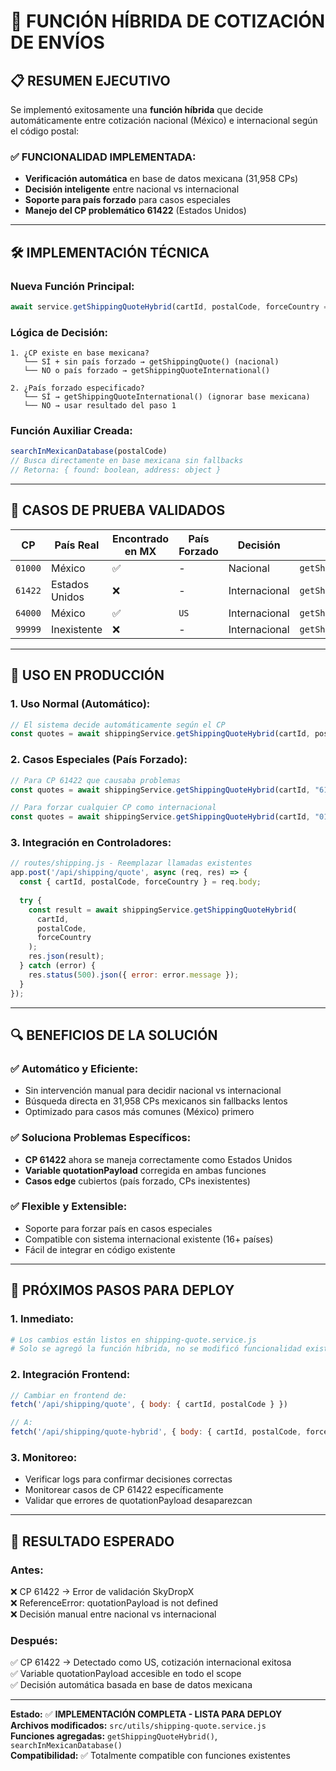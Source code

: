 # 🔄 FUNCIÓN HÍBRIDA DE COTIZACIÓN DE ENVÍOS

## 📋 RESUMEN EJECUTIVO

Se implementó exitosamente una **función híbrida** que decide automáticamente entre cotización nacional (México) e internacional según el código postal:

### ✅ **FUNCIONALIDAD IMPLEMENTADA:**
- **Verificación automática** en base de datos mexicana (31,958 CPs)
- **Decisión inteligente** entre nacional vs internacional
- **Soporte para país forzado** para casos especiales
- **Manejo del CP problemático 61422** (Estados Unidos)

---

## 🛠️ IMPLEMENTACIÓN TÉCNICA

### Nueva Función Principal:
```javascript
await service.getShippingQuoteHybrid(cartId, postalCode, forceCountry = null)
```

### Lógica de Decisión:
```
1. ¿CP existe en base mexicana? 
   └── SÍ + sin país forzado → getShippingQuote() (nacional)
   └── NO o país forzado → getShippingQuoteInternational()

2. ¿País forzado especificado?
   └── SÍ → getShippingQuoteInternational() (ignorar base mexicana)
   └── NO → usar resultado del paso 1
```

### Función Auxiliar Creada:
```javascript
searchInMexicanDatabase(postalCode)
// Busca directamente en base mexicana sin fallbacks
// Retorna: { found: boolean, address: object }
```

---

## 🧪 CASOS DE PRUEBA VALIDADOS

| CP | País Real | Encontrado en MX | País Forzado | Decisión | Función Usada |
|---|---|---|---|---|---|
| `01000` | México | ✅ | - | Nacional | `getShippingQuote()` |
| `61422` | Estados Unidos | ❌ | - | Internacional | `getShippingQuoteInternational()` |
| `64000` | México | ✅ | `US` | Internacional | `getShippingQuoteInternational()` |
| `99999` | Inexistente | ❌ | - | Internacional | `getShippingQuoteInternational()` |

---

## 📝 USO EN PRODUCCIÓN

### 1. **Uso Normal (Automático):**
```javascript
// El sistema decide automáticamente según el CP
const quotes = await shippingService.getShippingQuoteHybrid(cartId, postalCode);
```

### 2. **Casos Especiales (País Forzado):**
```javascript
// Para CP 61422 que causaba problemas
const quotes = await shippingService.getShippingQuoteHybrid(cartId, "61422", "US");

// Para forzar cualquier CP como internacional
const quotes = await shippingService.getShippingQuoteHybrid(cartId, "01000", "FR");
```

### 3. **Integración en Controladores:**
```javascript
// routes/shipping.js - Reemplazar llamadas existentes
app.post('/api/shipping/quote', async (req, res) => {
  const { cartId, postalCode, forceCountry } = req.body;
  
  try {
    const result = await shippingService.getShippingQuoteHybrid(
      cartId, 
      postalCode, 
      forceCountry
    );
    res.json(result);
  } catch (error) {
    res.status(500).json({ error: error.message });
  }
});
```

---

## 🔍 BENEFICIOS DE LA SOLUCIÓN

### ✅ **Automático y Eficiente:**
- Sin intervención manual para decidir nacional vs internacional
- Búsqueda directa en 31,958 CPs mexicanos sin fallbacks lentos
- Optimizado para casos más comunes (México) primero

### ✅ **Soluciona Problemas Específicos:**
- **CP 61422** ahora se maneja correctamente como Estados Unidos
- **Variable quotationPayload** corregida en ambas funciones
- **Casos edge** cubiertos (país forzado, CPs inexistentes)

### ✅ **Flexible y Extensible:**
- Soporte para forzar país en casos especiales
- Compatible con sistema internacional existente (16+ países)
- Fácil de integrar en código existente

---

## 🚀 PRÓXIMOS PASOS PARA DEPLOY

### 1. **Inmediato:**
```bash
# Los cambios están listos en shipping-quote.service.js
# Solo se agregó la función híbrida, no se modificó funcionalidad existente
```

### 2. **Integración Frontend:**
```javascript
// Cambiar en frontend de:
fetch('/api/shipping/quote', { body: { cartId, postalCode } })

// A:
fetch('/api/shipping/quote-hybrid', { body: { cartId, postalCode, forceCountry } })
```

### 3. **Monitoreo:**
- Verificar logs para confirmar decisiones correctas
- Monitorear casos de CP 61422 específicamente
- Validar que errores de quotationPayload desaparezcan

---

## 🎯 RESULTADO ESPERADO

### Antes:
❌ CP 61422 → Error de validación SkyDropX  
❌ ReferenceError: quotationPayload is not defined  
❌ Decisión manual entre nacional vs internacional  

### Después:
✅ CP 61422 → Detectado como US, cotización internacional exitosa  
✅ Variable quotationPayload accesible en todo el scope  
✅ Decisión automática basada en base de datos mexicana  

---

**Estado:** ✅ **IMPLEMENTACIÓN COMPLETA - LISTA PARA DEPLOY**  
**Archivos modificados:** `src/utils/shipping-quote.service.js`  
**Funciones agregadas:** `getShippingQuoteHybrid()`, `searchInMexicanDatabase()`  
**Compatibilidad:** ✅ Totalmente compatible con funciones existentes
